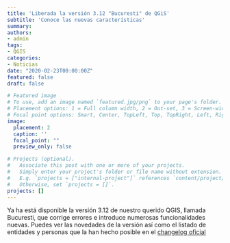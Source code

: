 ```yaml
---
title: 'Liberada la versión 3.12 "Bucuresti" de QGiS'
subtitle: 'Conoce las nuevas características'
summary: 
authors:
- admin
tags:
- QGIS
categories:
- Noticias
date: "2020-02-23T00:00:00Z"
featured: false
draft: false

# Featured image
# To use, add an image named `featured.jpg/png` to your page's folder.
# Placement options: 1 = Full column width, 2 = Out-set, 3 = Screen-width
# Focal point options: Smart, Center, TopLeft, Top, TopRight, Left, Right, BottomLeft, Bottom, BottomRight
image:
  placement: 2
  caption: ''
  focal_point: ""
  preview_only: false

# Projects (optional).
#   Associate this post with one or more of your projects.
#   Simply enter your project's folder or file name without extension.
#   E.g. `projects = ["internal-project"]` references `content/project/deep-learning/index.md`.
#   Otherwise, set `projects = []`.
projects: []
---
```


Ya ha está disponible la versión 3.12 de nuestro querido QGIS, llamada Bucuresti, que corrige errores e introduce numerosas funcionalidades nuevas.
Puedes ver las novedades de la versión así como el listado de entidades y personas que la han hecho posible en el [changelog oficial](https://qgis.org/es/site/forusers/visualchangelog312/index.html)
